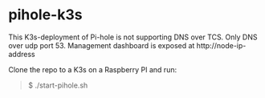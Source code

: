 # pihole-k3s

This K3s-deployment of Pi-hole is not supporting DNS over TCS. Only DNS over udp port 53.
Management dashboard is exposed at http://node-ip-address

Clone the repo to a K3s on a Raspberry PI and run:

> $ ./start-pihole.sh
